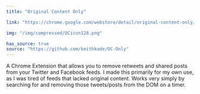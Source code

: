```yaml
---
title: "Original Content Only"

link: "https://chrome.google.com/webstore/detail/original-content-only/mdndebgmmmgdkedinbdmifkjllbibjjh"

img: "/img/compressed/OCicon128.png"

has_source: true
source: "https://github.com/keithkade/OC-Only"
---
```


A Chrome Extension that allows you to remove retweets and shared posts from your Twitter and Facebook feeds. I made this primarily for my own use, as I was tired of feeds that lacked original content. Works very simply by searching for and removing those tweets/posts from the DOM on a timer. 